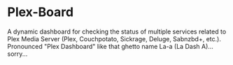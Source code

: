 # Plex-Board
A dynamic dashboard for checking the status of multiple services related to Plex Media Server (Plex, Couchpotato, Sickrage, Deluge, Sabnzbd+, etc.). Pronounced "Plex Dashboard" like that ghetto name La-a (La Dash A)... sorry...
